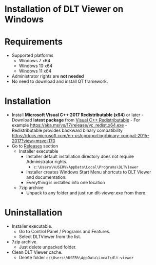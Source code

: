# Installation of DLT Viewer on Windows
# Requirements
- Supported platforms
    - Windows 7 x64
    - Windows 10 x64
    - Windows 11 x64
- Administrator rights are **not needed**
- No need to download and install QT framework.
# Installation
- Install **Microsoft Visual C++ 2017 Redistributable (x64)** or later
        - Download **latest package** from [Visual C++ Redistributable](https://support.microsoft.com/en-us/help/2977003/)
        - For example https://aka.ms/vs/17/release/vc_redist.x64.exe
        - Redistributable provides backward binary compatibility https://docs.microsoft.com/en-us/cpp/porting/binary-compat-2015-2017?view=msvc-170
- Go to [Releases](https://github.com/COVESA/dlt-viewer/releases) section
    - Installer executable
        - Installer default installation directory does not require Administrator rights.
            - `c:\Users\%USER%\AppData\Local\Programs\DLTViewer`
        - Installer creates Windows Start Menu shortcuts to DLT Viewer and documentation.
        - Everything is installed into one location
    - 7zip archive
        - Unpack to any folder and just run dlt-viewer.exe from there.

# Uninstallation
- Installer executable.
    - Go to Control Panel / Programs and Features.
    - Select DLTViewer from the list.
- 7zip archive.
    - Just delete unpacked folder.
- Clean DLT Viewer cache.
    - Delete folder `c:\Users\%USER%\AppData\Local\dlt-viewer`
